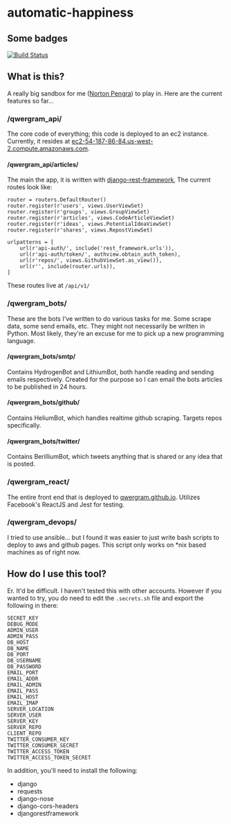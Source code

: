 # automatic-happiness

## Some badges
[![Build Status](https://travis-ci.org/qwergram/automatic-happiness.svg?branch=development)](https://travis-ci.org/qwergram/automatic-happiness)

## What is this?
A really big sandbox for me ([Norton Pengra](http://qwergram.github.io)) to play in. Here are the current features so far...

### /qwergram_api/
The core code of everything; this code is deployed to an ec2 instance.
Currently, it resides at [ec2-54-187-86-84.us-west-2.compute.amazonaws.com](http://ec2-54-187-86-84.us-west-2.compute.amazonaws.com/api/v1).

#### /qwergram_api/articles/
The main the app, it is written with [django-rest-framework](http://www.django-rest-framework.org/),
The current routes look like:

```
router = routers.DefaultRouter()
router.register(r'users', views.UserViewSet)
router.register(r'groups', views.GroupViewSet)
router.register(r'articles', views.CodeArticleViewSet)
router.register(r'ideas', views.PotentialIdeaViewSet)
router.register(r'shares', views.RepostViewSet)

urlpatterns = [
    url(r'api-auth/', include('rest_framework.urls')),
    url(r'api-auth/token/', authview.obtain_auth_token),
    url(r'repos/', views.GithubViewSet.as_view()),
    url(r'', include(router.urls)),
]
```
These routes live at `/api/v1/`

### /qwergram_bots/
These are the bots I've written to do various tasks for me. Some scrape data, some
send emails, etc. They might not necessarily be written in Python. Most likely, they're
an excuse for me to pick up a new programming language.

#### /qwergram_bots/smtp/
Contains HydrogenBot and LithiumBot, both handle reading and sending emails respectively.
Created for the purpose so I can email the bots articles to be published in 24 hours.

#### /qwergram_bots/github/
Contains HeliumBot, which handles realtime github scraping. Targets repos specifically.

#### /qwergram_bots/twitter/
Contains BerilliumBot, which tweets anything that is shared or any idea that is posted.

### /qwergram_react/
The entire front end that is deployed to [qwergram.github.io](http://qwergram.github.io).
Utilizes Facebook's ReactJS and Jest for testing.

### /qwergram_devops/
I tried to use ansible... but I found it was easier to just write bash scripts to deploy to aws
and github pages. This script only works on \*nix based machines as of right now.

## How do I use this tool?
Er. It'd be difficult. I haven't tested this with other accounts. However if you wanted to try,
you do need to edit the `.secrets.sh` file and export the following in there:

```
SECRET_KEY
DEBUG_MODE
ADMIN_USER
ADMIN_PASS
DB_HOST
DB_NAME
DB_PORT
DB_USERNAME
DB_PASSWORD
EMAIL_PORT
EMAIL_ADDR
EMAIL_ADMIN
EMAIL_PASS
EMAIL_HOST
EMAIL_IMAP
SERVER_LOCATION
SERVER_USER
SERVER_KEY
SERVER_REPO
CLIENT_REPO
TWITTER_CONSUMER_KEY
TWITTER_CONSUMER_SECRET
TWITTER_ACCESS_TOKEN
TWITTER_ACCESS_TOKEN_SECRET
```

In addition, you'll need to install the following:
- django
- requests
- django-nose
- django-cors-headers
- djangorestframework
